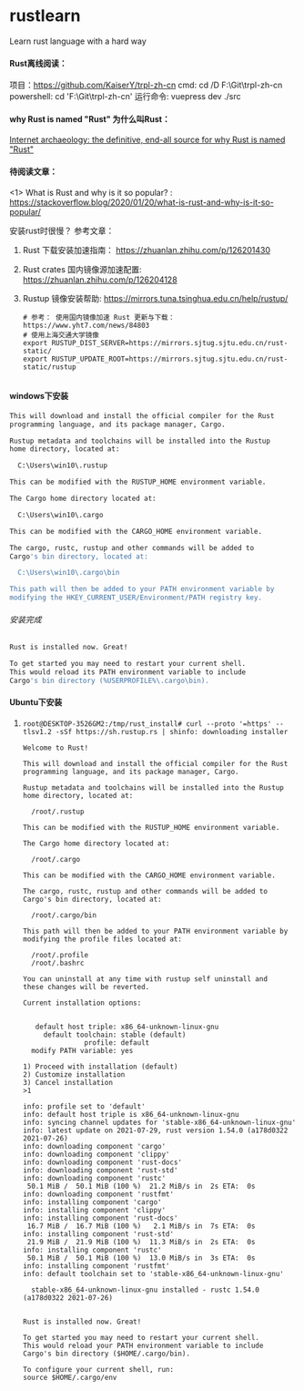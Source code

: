 # rustlearn
Learn rust language with a hard way

#### Rust离线阅读：
项目：https://github.com/KaiserY/trpl-zh-cn
cmd: cd /D F:\Git\trpl-zh-cn   
powershell: cd 'F:\Git\trpl-zh-cn'
运行命令:
vuepress dev ./src

#### **why Rust is named "Rust" 为什么叫Rust：**

[Internet archaeology: the definitive, end-all source for why Rust is named "Rust"](https://www.reddit.com/r/rust/comments/27jvdt/internet_archaeology_the_definitive_endall_source/)


#### 待阅读文章：
<1> What is Rust and why is it so popular? : https://stackoverflow.blog/2020/01/20/what-is-rust-and-why-is-it-so-popular/

安装rust时很慢？
参考文章： 

1. Rust 下载安装加速指南： https://zhuanlan.zhihu.com/p/126201430

2. Rust crates 国内镜像源加速配置: https://zhuanlan.zhihu.com/p/126204128

3. Rustup 镜像安装帮助:  https://mirrors.tuna.tsinghua.edu.cn/help/rustup/

   ```shell
   # 参考： 使用国内镜像加速 Rust 更新与下载： https://www.yht7.com/news/84803
   # 使用上海交通大学镜像
   export RUSTUP_DIST_SERVER=https://mirrors.sjtug.sjtu.edu.cn/rust-static/
   export RUSTUP_UPDATE_ROOT=https://mirrors.sjtug.sjtu.edu.cn/rust-static/rustup
   
   
   ```


#### windows下安装
```bash
This will download and install the official compiler for the Rust
programming language, and its package manager, Cargo.

Rustup metadata and toolchains will be installed into the Rustup
home directory, located at:

  C:\Users\win10\.rustup

This can be modified with the RUSTUP_HOME environment variable.

The Cargo home directory located at:

  C:\Users\win10\.cargo

This can be modified with the CARGO_HOME environment variable.

The cargo, rustc, rustup and other commands will be added to
Cargo's bin directory, located at:

  C:\Users\win10\.cargo\bin

This path will then be added to your PATH environment variable by
modifying the HKEY_CURRENT_USER/Environment/PATH registry key.
```



###### 安装完成
```bash
Rust is installed now. Great!

To get started you may need to restart your current shell.
This would reload its PATH environment variable to include
Cargo's bin directory (%USERPROFILE%\.cargo\bin).
```



#### Ubuntu下安装

1. ```shell
   root@DESKTOP-3526GM2:/tmp/rust_install# curl --proto '=https' --tlsv1.2 -sSf https://sh.rustup.rs | shinfo: downloading installer
   
   Welcome to Rust!
   
   This will download and install the official compiler for the Rust
   programming language, and its package manager, Cargo.
   
   Rustup metadata and toolchains will be installed into the Rustup
   home directory, located at:
   
     /root/.rustup
   
   This can be modified with the RUSTUP_HOME environment variable.
   
   The Cargo home directory located at:
   
     /root/.cargo
   
   This can be modified with the CARGO_HOME environment variable.
   
   The cargo, rustc, rustup and other commands will be added to
   Cargo's bin directory, located at:
   
     /root/.cargo/bin
   
   This path will then be added to your PATH environment variable by
   modifying the profile files located at:
   
     /root/.profile
     /root/.bashrc
   
   You can uninstall at any time with rustup self uninstall and
   these changes will be reverted.
   
   Current installation options:
   
   
      default host triple: x86_64-unknown-linux-gnu
        default toolchain: stable (default)
                  profile: default
     modify PATH variable: yes
   
   1) Proceed with installation (default)
   2) Customize installation
   3) Cancel installation
   >1
   
   info: profile set to 'default'
   info: default host triple is x86_64-unknown-linux-gnu
   info: syncing channel updates for 'stable-x86_64-unknown-linux-gnu'
   info: latest update on 2021-07-29, rust version 1.54.0 (a178d0322 2021-07-26)
   info: downloading component 'cargo'
   info: downloading component 'clippy'
   info: downloading component 'rust-docs'
   info: downloading component 'rust-std'
   info: downloading component 'rustc'
    50.1 MiB /  50.1 MiB (100 %)  21.2 MiB/s in  2s ETA:  0s
   info: downloading component 'rustfmt'
   info: installing component 'cargo'
   info: installing component 'clippy'
   info: installing component 'rust-docs'
    16.7 MiB /  16.7 MiB (100 %)   2.1 MiB/s in  7s ETA:  0s
   info: installing component 'rust-std'
    21.9 MiB /  21.9 MiB (100 %)  11.3 MiB/s in  2s ETA:  0s
   info: installing component 'rustc'
    50.1 MiB /  50.1 MiB (100 %)  13.0 MiB/s in  3s ETA:  0s
   info: installing component 'rustfmt'
   info: default toolchain set to 'stable-x86_64-unknown-linux-gnu'
   
     stable-x86_64-unknown-linux-gnu installed - rustc 1.54.0 (a178d0322 2021-07-26)
   
   
   Rust is installed now. Great!
   
   To get started you may need to restart your current shell.
   This would reload your PATH environment variable to include
   Cargo's bin directory ($HOME/.cargo/bin).
   
   To configure your current shell, run:
   source $HOME/.cargo/env
   ```

   
